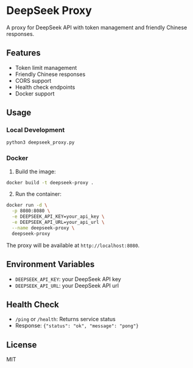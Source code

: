 # DeepSeek Proxy

A proxy for DeepSeek API with token management and friendly Chinese responses.

## Features

- Token limit management
- Friendly Chinese responses
- CORS support
- Health check endpoints
- Docker support

## Usage

### Local Development

```bash
python3 deepseek_proxy.py
```

### Docker

1. Build the image:

```bash
docker build -t deepseek-proxy .
```

2. Run the container:

```bash
docker run -d \
  -p 8080:8080 \
  -e DEEPSEEK_API_KEY=your_api_key \
  -e DEEPSEEK_API_URL=your_api_url \
  --name deepseek-proxy \
  deepseek-proxy
```

The proxy will be available at `http://localhost:8080`.

## Environment Variables

- `DEEPSEEK_API_KEY`: your DeepSeek API key
- `DEEPSEEK_API_URL`: your DeepSeek API url

## Health Check

- `/ping` or `/health`: Returns service status
- Response: `{"status": "ok", "message": "pong"}`

## License

MIT
